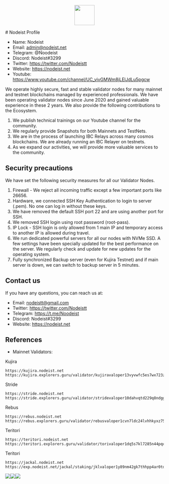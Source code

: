 <p align="center"> <a href="https://nodeist.site/" target="_blank"><img src="https://raw.githubusercontent.com/Nodeist/Testnet_Kurulumlar/main/logo.png" width="64"/></a></p>
# Nodeist Profile

- Name: Nodeist
- Email: admin@nodeist.net
- Telegram: @Noodeist
- Discord: Nodeist#3299
- Twitter: https://twitter.com/Nodeistt
- Website: https://nodeist.net
- Youtube: https://www.youtube.com/channel/UC_vivGMWm8jLElJdLu5pgcw

We operate highly secure, fast and stable validator nodes for many mainnet and testnet blockchains managed by experienced professionals. We have been operating validator nodes since June 2020 and gained valuable experience in these 2 years. We also provide the following contributions to the Ecosystem.

1. We publish technical trainings on our Youtube channel for the community.
2. We regularly provide Snapshots for both Mainnets and TestNets.
3. We are in the process of launching IBC Relays across many cosmos blockchains. We are already running an IBC Relayer on testnets.
4. As we expand our activities, we will provide more valuable services to the community.


## Security precautions

We have set the following security measures for all our Validator Nodes.

1. Firewall - We reject all incoming traffic except a few important ports like 26656.
2. Hardware, we connected SSH Key Authentication to login to server (.pem). No one can log in without these keys.
3. We have removed the default SSH port 22 and are using another port for SSH.
4. We removed SSH login using root password (root-pass).
5. IP Lock - SSH login is only allowed from 1 main IP and temporary access to another IP is allowed during travel.
6. We run dedicated powerful servers for all our nodes with NVMe SSD. A few settings have been specially updated for the best performance on the server. We regularly check and update for new updates for the operating system.
7. Fully synchronized Backup server (even for Kujira Testnet) and if main server is down, we can switch to backup server in 5 minutes.

## Contact us

If you have any questions, you can reach us at:

- Email: nodeistt@gmail.com
- Twitter: https://twitter.com/Nodeistt
- Telegram: https://t.me/Noodeist
- Discord: Nodeist#3299
- Website: https://nodeist.net

## References
- Mainnet Validators:

Kujira
```
https://kujira.nodeist.net
https://kujira.explorers.guru/validator/kujiravaloper13vyvwfc5es7wx723z5j0xtgagy4k42s6gaksx7
```

Stride
```
https://stride.nodeist.net
https://stride.explorers.guru/validator/stridevaloper10dahvqtd229q8ndggjk0upcjnkjckdjal5tqz2
```

Rebus
```
https://rebus.nodeist.net
https://rebus.explorers.guru/validator/rebusvaloper1cvn7ldc24lvhhkyxz75x66hmmuppm2hpk44ddy
```

Teritori
```
https://teritori.nodeist.net
https://teritori.explorers.guru/validator/torivaloper1dq5s7kl7285n44pqc0xacpjxy07ycur0zjy9sh
```


Teritori
```
https://jackal.nodeist.net
https://exp.nodeist.net/jackal/staking/jklvaloper1y89nm42gk7thhpp4ar0tdz4fva6mnq8z3zfv7a
```

<div align="center">
  <div style="display: flex; align-items: flex-start;">
    <img align="top" src="https://github-readme-stats.vercel.app/api?username=Nodeist&show_icons=true&theme=nightowl"/>
<br />
<br />
    <img align="top" src="https://github-readme-streak-stats.herokuapp.com?user=Nodeist&theme=nightowl&date_format=M%20j%5B%2C%20Y%5D"/>
<br />
<br />
   <img align="down" src="https://github-readme-stats.vercel.app/api/top-langs/?username=Nodeist&layout=compact&theme=nightowl"/>
  </div>

